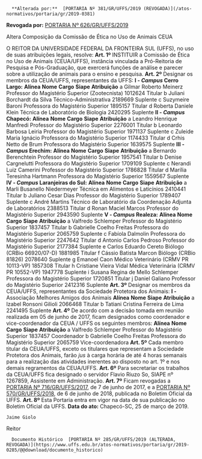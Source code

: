       **Alterada por:**  [PORTARIA Nº 381/GR/UFFS/2019 (REVOGADA)](/atos-normativos/portaria/gr/2019-0381) 

 **Revogada por:**  [PORTARIA Nº 626/GR/UFFS/2019](/atos-normativos/portaria/gr/2019-0626) 

   Altera Composição da Comissão de Ética no Uso de Animais CEUA  

 O REITOR DA UNIVERSIDADE FEDERAL DA FRONTEIRA SUL (UFFS), no uso de suas atribuições legais, resolve:   **Art. 1º**  INSTITUIR a Comissão de Ética no Uso de Animais (CEUA/UFFS), instância vinculada a Pró-Reitoria de Pesquisa e Pós-Graduação, que exercerá funções de análise e parecer sobre a utilização de animais para o ensino e pesquisa.   **Art. 2º**  Designar os membros da CEUA/UFFS, representantes da UFFS: **I - *Campus*  Cerro Largo:**      **Alínea**   **Nome**   **Cargo**   **Siape**   **Atribuição**     a   Gilmar Roberto Meinerz   Professor do Magistério Superior (Zootecnista)   1012624   Titular     b   Juliani Borchardt da Silva   Técnico-Administrativa   2189669   Suplente     c   Suzymeire Baroni   Professora do Magistério Superior   1895157   Titular     d   Roberta Daniele Klein   Técnica de Laboratório de Biologia   2420295   Suplente      **II - *Campus*  Chapecó:**      **Alínea**   **Nome**   **Cargo**   **Siape**   **Atribuição**     a   Leandro Henrique Manfredi   Professor do Magistério Superior   2276001   Titular     b   Leonardo Barbosa Leiria   Professor do Magistério Superior   1971137   Suplente     c   Zuleide Maria Ignácio   Professora do Magistério Superior   1174433   Titular     d   Crhis Netto de Brum   Professora do Magistério Superior   1639575   Suplente      **III - *Campus*  Erechim:**      **Alínea**   **Nome**   **Cargo**   **Siape**   **Atribuição**     a   Bernardo Berenchtein   Professor do Magistério Superior   1957541   Titular     b   Denise Cargnelutti   Professora do Magistério Superior   1709109   Suplente     c   Nerandi Luiz Camerini   Professor do Magistério Superior   1786828   Titular     d   Marília Teresinha Hartmann   Professora do Magistério Superior   1559567   Suplente      **IV - *Campus*  Laranjeiras do Sul:**      **Alínea**   **Nome**   **Cargo**   **Siape**   **Atribuição**     a   Marli Busanello Niedermeyer   Técnica em Alimentos e Laticínios   2410441   Titular     b   Juliano Cesar Dias   Professor do Magistério Superior   1789407   Suplente     c   André Martins   Técnico de Laboratório da Coordenação Adjunta de Laboratórios   2388513   Titular     d   Ronan Maciel Marcos   Professor do Magistério Superior   2943590   Suplente      **V - *Campus*  Realeza:**      **Alínea**   **Nome**   **Cargo**   **Siape**   **Atribuição**     a   Valfredo Schlemper   Professor do Magistério Superior   1837457   Titular     b   Gabrielle Coelho Freitas   Professora do Magistério Superior   2065759   Suplente     c   Fabíola Dalmolin   Professora do Magistério Superior   2247642   Titular     d   Antonio Carlos Pedroso   Professor do Magistério Superior   2177384   Suplente     e   Carlos Eduardo Cereto   Biólogo (CRBio 66920/07-D)   1881985   Titular     f   Cássio Batista Marcon   Biólogo (CRBio 81826)   2078640   Suplente     g   Emanoel Caon   Médico Veterinário (CRMV PR 10113-VP)   1857308   Titular     h   Cristiane Vieira Vidal   Médica Veterinária (CRMV PR 10552-VP)   1947778   Suplente     i   Susana Regina de Mello Schlemper   Professora do Magistério Superior   1720851   Titular     j   Daniel Galiano   Professor do Magistério Superior   2412316   Suplente       **Art. 3º**  Designar os membros da CEUA/UFFS, representantes da Sociedade Protetora dos Animais: **I -**  Associação Melhores Amigos dos Animais     **Alínea**   **Nome**   **Siape**   **Atribuição**     a   Izabel Ronsoni Gilioli   2066468   Titular     b   Tatiani Cristina Ferreira de Lima   2241495   Suplente       **Art. 4º**  De acordo com a decisão tomada em reunião realizada em 05 de junho de 2017, ficam designados como coordenador e vice-coordenador da CEUA / UFFS os seguintes membros:     **Alínea**   **Nome**   **Cargo**   **Siape**   **Atribuição**     a   Valfredo Schlemper   Professor do Magistério Superior   1837457   Coordenador     b   Gabrielle Coelho Freitas   Professora do Magistério Superior   2065759   Vice-coordenadora       **Art. 5º**  Cada membro titular da CEUA/UFFS, exceto os titulares que representam a Sociedade Protetora dos Animais, farão *jus*  à carga horária de até 4 horas semanais para a realização das atividades inerentes ao disposto no art. 1º e nos demais regramentos da CEUA/UFFS.   **Art. 6º**  Para secretariar os trabalhos da CEUA/UFFS fica designado o servidor Flavio Riuzo So, SIAPE nº 1267859, Assistente em Administração.   **Art. 7º**  Ficam revogadas a [PORTARIA Nº 716/GR/UFFS/2017](https://www.uffs.edu.br/atos-normativos/portaria/gr/2017-0716), de 7 de junho de 2017, e a [PORTARIA Nº 570/GR/UFFS/2018](https://www.uffs.edu.br/atos-normativos/portaria/gr/2018-0570), de 6 de junho de 2018, publicada no Boletim Oficial da UFFS.   **Art. 8º**  Esta Portaria entra em vigor na data de sua publicação no Boletim Oficial da UFFS.      **Data do ato:** Chapecó-SC, 25 de março de 2019.   
 

    Jaime Giolo   
 Reitor 

      Documento Histórico  [PORTARIA Nº 285/GR/UFFS/2019 (ALTERADA, REVOGADA)](https://www.uffs.edu.br/atos-normativos/portaria/gr/2019-0285/@@download/documento_historico)     
      